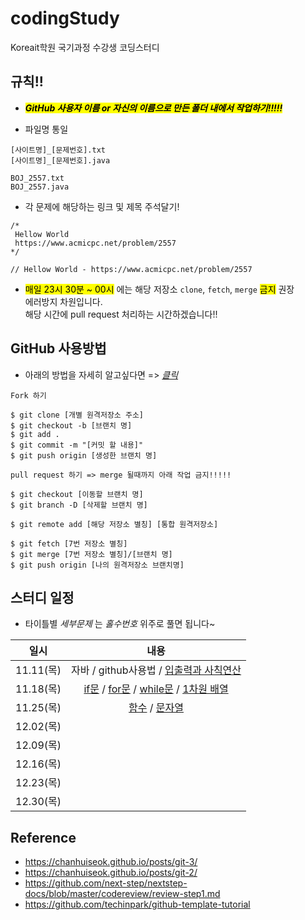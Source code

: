 # codingStudy
Koreait학원 국기과정 수강생 코딩스터디

## 규칙!!
- <mark> **_GitHub 사용자 이름 or 자신의 이름으로 만든 폴더 내에서 작업하기!!!!!_** </mark>

- 파일명 통일
```
[사이트명]_[문제번호].txt
[사이트명]_[문제번호].java
```
```
BOJ_2557.txt
BOJ_2557.java
```
- 각 문제에 해당하는 링크 및 제목 주석달기!
```
/*
 Hellow World
 https://www.acmicpc.net/problem/2557
*/
```
```
// Hellow World - https://www.acmicpc.net/problem/2557
```
- <mark>매일 23시 30분 ~ 00시</mark> 에는 해당 저장소 `clone`, `fetch`, `merge` <mark>금지</mark> 권장 <br> 에러방지 차원입니다.<br>해당 시간에 pull request 처리하는 시간하겠습니다!!

## GitHub 사용방법
- 아래의 방법을 자세히 알고싶다면 => *[클릭](./MD/github.md)*
```
Fork 하기
```
```
$ git clone [개별 원격저장소 주소]
$ git checkout -b [브랜치 명]
$ git add .
$ git commit -m "[커밋 할 내용]"
$ git push origin [생성한 브랜치 명]
```
```
pull request 하기 => merge 될때까지 아래 작업 금지!!!!!
```
```
$ git checkout [이동할 브랜치 명]
$ git branch -D [삭제할 브랜치 명]
```
```
$ git remote add [해당 저장소 별칭] [통합 원격저장소]
```
```
$ git fetch [7번 저장소 별칭]
$ git merge [7번 저장소 별칭]/[브랜치 명]
$ git push origin [나의 원격저장소 브랜치명]
```


## 스터디 일정
- 타이틀별 _세부문제_ 는 _홀수번호_ 위주로 풀면 됩니다~ 
<!-- TODO 스터디할때 정하기. -->
| 일시 | 내용 |
:---:|:---:
11.11(목)|자바 / github사용법 / [입출력과 사칙연산](https://www.acmicpc.net/step/1)
11.18(목)|[if문](https://www.acmicpc.net/step/4) / [for문](https://www.acmicpc.net/step/3) / [while문](https://www.acmicpc.net/step/2) / [1차원 배열](https://www.acmicpc.net/step/6) 
11.25(목)|[함수](https://www.acmicpc.net/step/5) / [문자열](https://www.acmicpc.net/step/7)
12.02(목)|
12.09(목)|
12.16(목)|
12.23(목)|
12.30(목)|

## Reference
- https://chanhuiseok.github.io/posts/git-3/<br>
- https://chanhuiseok.github.io/posts/git-2/<br>
- https://github.com/next-step/nextstep-docs/blob/master/codereview/review-step1.md<br>
- https://github.com/techinpark/github-template-tutorial<br>
